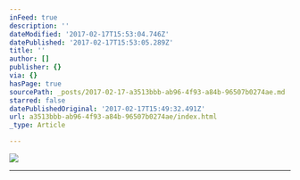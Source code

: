 ```yaml
---
inFeed: true
description: ''
dateModified: '2017-02-17T15:53:04.746Z'
datePublished: '2017-02-17T15:53:05.289Z'
title: ''
author: []
publisher: {}
via: {}
hasPage: true
sourcePath: _posts/2017-02-17-a3513bbb-ab96-4f93-a84b-96507b0274ae.md
starred: false
datePublishedOriginal: '2017-02-17T15:49:32.491Z'
url: a3513bbb-ab96-4f93-a84b-96507b0274ae/index.html
_type: Article

---
```

![](https://the-grid-user-content.s3-us-west-2.amazonaws.com/01310b1e-aeee-4aa0-bf64-180eebe144ba.jpg)

---